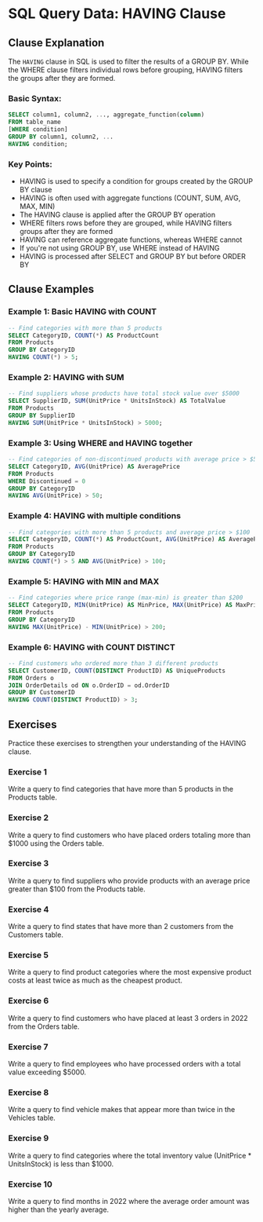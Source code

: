 # SQL Query Data: HAVING Clause

## Clause Explanation

The `HAVING` clause in SQL is used to filter the results of a GROUP BY. While the WHERE clause filters individual rows before grouping, HAVING filters the groups after they are formed.

### Basic Syntax:
```sql
SELECT column1, column2, ..., aggregate_function(column)
FROM table_name
[WHERE condition]
GROUP BY column1, column2, ...
HAVING condition;
```

### Key Points:
- HAVING is used to specify a condition for groups created by the GROUP BY clause
- HAVING is often used with aggregate functions (COUNT, SUM, AVG, MAX, MIN)
- The HAVING clause is applied after the GROUP BY operation
- WHERE filters rows before they are grouped, while HAVING filters groups after they are formed
- HAVING can reference aggregate functions, whereas WHERE cannot
- If you're not using GROUP BY, use WHERE instead of HAVING
- HAVING is processed after SELECT and GROUP BY but before ORDER BY

## Clause Examples

### Example 1: Basic HAVING with COUNT
```sql
-- Find categories with more than 5 products
SELECT CategoryID, COUNT(*) AS ProductCount
FROM Products
GROUP BY CategoryID
HAVING COUNT(*) > 5;
```

### Example 2: HAVING with SUM
```sql
-- Find suppliers whose products have total stock value over $5000
SELECT SupplierID, SUM(UnitPrice * UnitsInStock) AS TotalValue
FROM Products
GROUP BY SupplierID
HAVING SUM(UnitPrice * UnitsInStock) > 5000;
```

### Example 3: Using WHERE and HAVING together
```sql
-- Find categories of non-discontinued products with average price > $50
SELECT CategoryID, AVG(UnitPrice) AS AveragePrice
FROM Products
WHERE Discontinued = 0
GROUP BY CategoryID
HAVING AVG(UnitPrice) > 50;
```

### Example 4: HAVING with multiple conditions
```sql
-- Find categories with more than 5 products and average price > $100
SELECT CategoryID, COUNT(*) AS ProductCount, AVG(UnitPrice) AS AveragePrice
FROM Products
GROUP BY CategoryID
HAVING COUNT(*) > 5 AND AVG(UnitPrice) > 100;
```

### Example 5: HAVING with MIN and MAX
```sql
-- Find categories where price range (max-min) is greater than $200
SELECT CategoryID, MIN(UnitPrice) AS MinPrice, MAX(UnitPrice) AS MaxPrice
FROM Products
GROUP BY CategoryID
HAVING MAX(UnitPrice) - MIN(UnitPrice) > 200;
```

### Example 6: HAVING with COUNT DISTINCT
```sql
-- Find customers who ordered more than 3 different products
SELECT CustomerID, COUNT(DISTINCT ProductID) AS UniqueProducts
FROM Orders o
JOIN OrderDetails od ON o.OrderID = od.OrderID
GROUP BY CustomerID
HAVING COUNT(DISTINCT ProductID) > 3;
```

## Exercises

Practice these exercises to strengthen your understanding of the HAVING clause.

### Exercise 1
Write a query to find categories that have more than 5 products in the Products table.

### Exercise 2
Write a query to find customers who have placed orders totaling more than $1000 using the Orders table.

### Exercise 3
Write a query to find suppliers who provide products with an average price greater than $100 from the Products table.

### Exercise 4
Write a query to find states that have more than 2 customers from the Customers table.

### Exercise 5
Write a query to find product categories where the most expensive product costs at least twice as much as the cheapest product.

### Exercise 6
Write a query to find customers who have placed at least 3 orders in 2022 from the Orders table.

### Exercise 7
Write a query to find employees who have processed orders with a total value exceeding $5000.

### Exercise 8
Write a query to find vehicle makes that appear more than twice in the Vehicles table.

### Exercise 9
Write a query to find categories where the total inventory value (UnitPrice * UnitsInStock) is less than $1000.

### Exercise 10
Write a query to find months in 2022 where the average order amount was higher than the yearly average.
